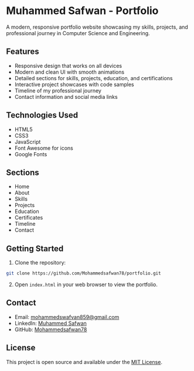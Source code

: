 # Muhammed Safwan - Portfolio

A modern, responsive portfolio website showcasing my skills, projects, and professional journey in Computer Science and Engineering.

## Features

- Responsive design that works on all devices
- Modern and clean UI with smooth animations
- Detailed sections for skills, projects, education, and certifications
- Interactive project showcases with code samples
- Timeline of my professional journey
- Contact information and social media links

## Technologies Used

- HTML5
- CSS3
- JavaScript
- Font Awesome for icons
- Google Fonts

## Sections

- Home
- About
- Skills
- Projects
- Education
- Certificates
- Timeline
- Contact

## Getting Started

1. Clone the repository:
```bash
git clone https://github.com/Mohammedsafwan78/portfolio.git
```

2. Open `index.html` in your web browser to view the portfolio.

## Contact

- Email: mohammedswafvan859@gmail.com
- LinkedIn: [Muhammed Safwan](https://linkedin.com/in/muhammed-safwan-284178119)
- GitHub: [Mohammedsafwan78](https://github.com/Mohammedsafwan78)

## License

This project is open source and available under the [MIT License](LICENSE). 
